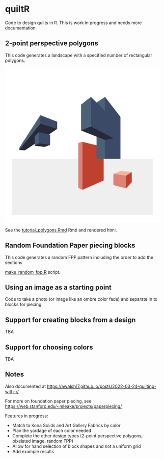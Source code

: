 # quiltR

Code to design quilts in R. This is work in progress and needs more documentation.

## 2-point perspective polygons

This code generates a landscape with a specified number of rectangular polygons.

<img src="examples/simple_cubes2.png" width="1000"/>

See the [tutorial_polygons.Rmd](./tutorial_polygons.Rmd) Rmd and rendered html.

## Random Foundation Paper piecing blocks

This code generates a random FPP pattern including the order to add the sections.

[make_random_fpp.R](./make_random_fpp.R) script.

## Using an image as a starting point

Code to take a photo (or image like an ombre color fade) and separate in to blocks for piecing.


## Support for creating blocks from a design
TBA

## Support for choosing colors
TBA

## Notes

Also documented at <https://awalsh17.github.io/posts/2022-03-24-quilting-with-r/>

For more on foundation paper piecing, see <https://web.stanford.edu/~mleake/projects/paperpiecing/>

Features in progress:

-   Match to Kona Solids and Art Gallery Fabrics by color
-   Plan the yardage of each color needed
-   Complete the other design types (2-point perspective polygons, pixelated image, random FPP)
-   Allow for hand selection of block shapes and not a uniform grid
-   Add example results
